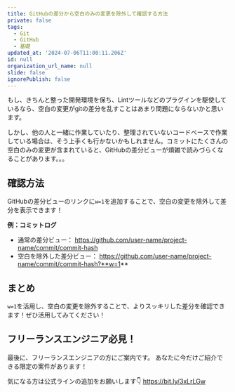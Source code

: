 ```yaml
---
title: GitHubの差分から空白のみの変更を除外して確認する方法
private: false
tags:
  - Git
  - GitHub
  - 基礎
updated_at: '2024-07-06T11:00:11.206Z'
id: null
organization_url_name: null
slide: false
ignorePublish: false
---
```


もし、きちんと整った開発環境を保ち、Lintツールなどのプラグインを駆使しているなら、空白の変更がgitの差分を乱すことはあまり問題にならないかと思います。

しかし、他の人と一緒に作業していたり、整理されていないコードベースで作業している場合は、そう上手くも行かないかもしれません。コミットにたくさんの空白のみの変更が含まれていると、GitHubの差分ビューが煩雑で読みづらくなることがあります。。。


## 確認方法
GitHubの差分ビューのリンクに`w=1`を追加することで、空白の変更を除外して差分を表示できます！

**例：コミットログ**
- 通常の差分ビュー：
https://github.com/user-name/project-name/commit/commit-hash
- 空白を除外した差分ビュー：
https://github.com/user-name/project-name/commit/commit-hash?**w=1**

## まとめ
`w=1`を活用し、空白の変更を除外することで、よりスッキリした差分を確認できます！ぜひ活用してみてください！

## フリーランスエンジニア必見！

最後に、フリーランスエンジニアの方にご案内です。
あなたに今だけご紹介できる限定の案件があります！

気になる方は公式ラインの追加をお願いします👇
https://bit.ly/3xLrLGw